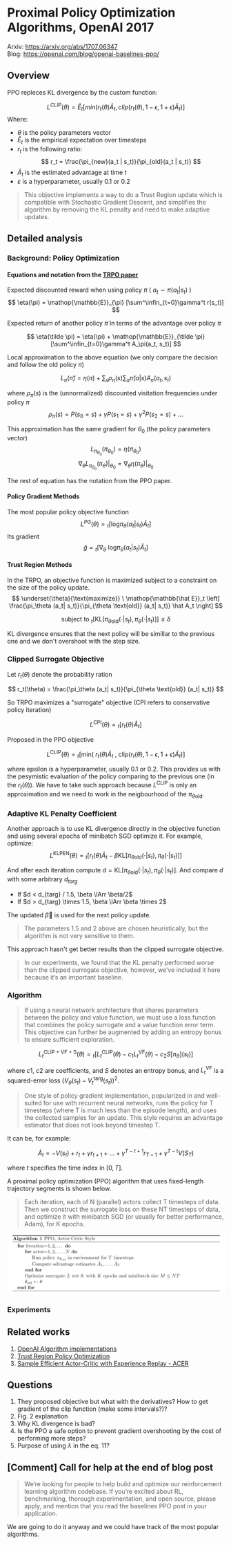 # Proximal Policy Optimization Algorithms, OpenAI 2017
Arxiv: https://arxiv.org/abs/1707.06347  
Blog: https://openai.com/blog/openai-baselines-ppo/

## Overview
PPO repleces KL divergence by the custom function:

$$
L^{CLIP}(\theta) = \hat E_t[min(r_t(\theta) \hat A_t, clip(r_t(\theta), 1-\epsilon, 1+\epsilon)\hat A_t )]
$$
Where:
- $\theta$ is the policy parameters vector
- $\hat{E}_t$ is the empirical expectation over timesteps
- $r_{t}$ is the following ratio:
    $$
    r_t = \frac{\pi_{new}(a_t | s_t)}{\pi_{old}(a_t | s_t)}
    $$
- $\hat{A}_t$ is the estimated advantage at time $t$
- $\varepsilon$ is a hyperparameter, usually 0.1 or 0.2

>This objective implements a way to do a Trust Region update which is compatible with Stochastic Gradient Descent, and simplifies the algorithm by removing the KL penalty and need to make adaptive updates.


## Detailed analysis

### Background: Policy Optimization

#### Equations and notation from the [TRPO paper](https://arxiv.org/abs/1502.05477)
Expected discounted reward when using policy $\pi$ ( $a_t \sim \pi(a_t|s_t)$ )
$$
\eta(\pi) = \mathop{\mathbb{E}}_{\pi} [\sum^\infin_{t=0}\gamma^t r(s_t)]
$$

Expected return of another policy $\tilde \pi$ in terms of the advantage over policy $\pi$

$$
\eta(\tilde \pi) = \eta(\pi) + \mathop{\mathbb{E}}_{\tilde \pi} [\sum^\infin_{t=0}\gamma^t A_\pi(a_t, s_t)]
$$

Local approximation to the above equation (we only compare the decision and follow the old policy $\pi$)

$$
L_\pi (\tilde \pi) = \eta(\pi) + \sum_s\rho_\pi (s) \sum_a \tilde\pi(a|s) A_\pi(a_t, s_t)
$$

where $\rho_\pi (s)$ is the (unnormalized) discounted visitation frequencies under policy $\pi$
$$
\rho_\pi (s) = P(s_0 = s) + \gamma P(s_1 = s)  + \gamma^2 P(s_2 = s)+...
$$

This approximation has the same gradient for $\theta_0$ (the policy parameters vector)
$$
L_{\pi_{\theta_0}} (\pi_{\theta_0}) = \eta(\pi_{\theta_0})
$$
$$
\left.\nabla_\theta  L_{\pi_{\theta_0}} (\pi_{\theta}) \right |_{\theta_0} = \left.\nabla_\theta  \eta(\pi_{\theta}) \right |_{\theta_0} 
$$

The rest of equation has the notation from the PPO paper.
#### Policy Gradient Methods
The most popular policy objective function
$$
L^{PG}(\theta) =  \mathop{\mathbb{\hat E}}_t [\text{log} \pi_\theta  (a_t| s_t) \hat A_t]
$$
Its gradient
$$
\hat g =  \mathop{\mathbb{\hat E}}_t [\nabla _\theta\  \text{log} \pi_\theta  (a_t| s_t) \hat A_t]
$$

#### Trust Region Methods
In the TRPO, an objective function is maximized subject to a
constraint on the size of the policy update.
$$
\underset{\theta}{\text{maximize}} \ \mathop{\mathbb{\hat E}}_t  \left[ \frac{\pi_\theta  (a_t| s_t)}{\pi_{\theta \text{old}}  (a_t| s_t)} \hat A_t \right]
$$

$$
\text{subject to} \ \mathop{\mathbb{\hat E}}_t  \left[ \text{KL}[ \pi_{\theta \text{old}} (\cdot| s_t), \pi_{\theta} (\cdot| s_t)] \right] \leq \delta
$$

KL divergence ensures that the next policy will be simillar to the previous one and we don't overshoot with the step size.

### Clipped Surrogate Objective

Let $r_t(\theta)$ denote the probability ration

$$
r_t(\theta) = \frac{\pi_\theta  (a_t| s_t)}{\pi_{\theta \text{old}}  (a_t| s_t)}
$$

So TRPO maximizes a "surrogate" objective (CPI refers to conservative policy iteration)

$$
L^{\text{CPI}} (\theta) = \mathop{\mathbb{\hat E}}_t  \left[ r_t(\theta) \hat A_t \right]
$$

Proposed in the PPO objective

$$
L^{\text{CLIP}} (\theta) = \mathop{\mathbb{\hat E}}_t  \left[ \text{min}(\  r_t(\theta) \hat A_t\ , \ \text{clip}(r_t(\theta), 1 - \epsilon, 1 + \epsilon )  \hat A_t)\right]
$$

where epsilon is a hyperparameter,  usually 0.1 or 0.2. 
This provides us with the pesymistic evaluation of the policy comparing to the previous one (in the $r_t(\theta)$). We have to take such approach because $L^{\text{CLIP}}$ is only an approximation and we need to work in the neigbourhood of the $\pi_{\theta \text{old}}$.


### Adaptive KL Penalty Coefficient
Another approach is to use KL divergence directly in the objective function and using several epochs of minibatch SGD optimize it. For example, optimize:
$$
L^{\text{KLPEN}} (\theta) = \mathop{\mathbb{\hat E}}_t  \left[ r_t(\theta) \hat A_t  - \beta \text{KL}[ \pi_{\theta \text{old}} (\cdot| s_t), \pi_{\theta} (\cdot| s_t)]    \right]
$$

And after each iteration compute $d =  \text{KL}[ \pi_{\theta \text{old}} (\cdot| s_t), \pi_{\theta} (\cdot| s_t)]$. And compare $d$ with some arbitrary $d_{targ}$
- If $d < d_{targ} / 1.5, \beta \lArr \beta/2$ 
- If $d > d_{targ} \times  1.5, \beta \lArr \beta \times 2$ 
  
The updated $\beta$ is used for the next policy update.  

> The parameters 1.5 and 2 above are chosen heuristically, but the algorithm is not very sensitive to them.  



This approach hasn't get better results than the clipped surrogate objective.  
> In our experiments, we found that the KL penalty performed worse than the clipped surrogate objective, however, we’ve included it here because it’s an important baseline.

### Algorithm
> If using a neural network architecture that shares parameters between the policy and value function, we must use a loss function that combines the policy surrogate and a value function error term. This objective can further be augmented by adding an entropy bonus to ensure sufficient exploration.

$$
L_t^{\text{CLIP + VF + S}} (\theta) = \mathop{\mathbb{\hat E}}_t [L_t^{\text{CLIP}}(\theta) - c_1  L_t^{\text{VF}}(\theta) -c_2 S[\pi_\theta](s_t)]
$$

where $c1$, $c2$ are coefficients, and $S$ denotes an entropy bonus, and $L_t^{\text{VF}}$ is a squared-error loss $(V_\theta(s_t) − V_t^{\text{targ}}(s_t))^2$.

> One style of policy gradient implementation, popularized in and well-suited for use with recurrent neural networks, runs the policy for T timesteps (where T is much less than the episode length), and uses the collected samples for an update. This style requires an advantage estimator that does not look beyond timestep T.
> 
It can be, for example:

$$
\hat A_t = - V(s_t) + r_t +\gamma r_{t+1} + ... + \gamma^{T-t+1} r_{T-1} + \gamma^{T-t}V(S_T)
$$

where $t$ specifies the time index in $[0, T]$.


A proximal policy optimization (PPO) algorithm that uses fixed-length trajectory segments is
shown below.

> Each iteration, each of N (parallel) actors collect T timesteps of data. Then we construct the surrogate loss on these NT timesteps of data, and optimize it with minibatch SGD (or usually for better performance, Adam), for K epochs.

![Algorithm](ppo_algo.PNG)

### Experiments



## Related works
1. [OpenAI Algorithm implementations](https://github.com/openai/baselines)
2. [Trust Region Policy Optimization](https://arxiv.org/abs/1502.05477)
3. [Sample Efficient Actor-Critic with Experience Replay - ACER](https://arxiv.org/abs/1611.01224)


## Questions
1. They proposed objective but what with the derivatives? How to get gradient of the clip function (make some intervals?)?
2. Fig. 2 explanation
3. Why KL divergence is bad?
4. Is the PPO a safe option to prevent gradient overshooting by the cost of performing more steps?
5. Purpose of using $\lambda$ in the eq. 11? 


## [Comment] Call for help at the end of blog post  
>We’re looking for people to help build and optimize our reinforcement learning algorithm codebase. If you’re excited about RL, benchmarking, thorough experimentation, and open source, please apply, and mention that you read the baselines PPO post in your application.

We are going to do it anyway and we could have track of the most popular algorithms.
